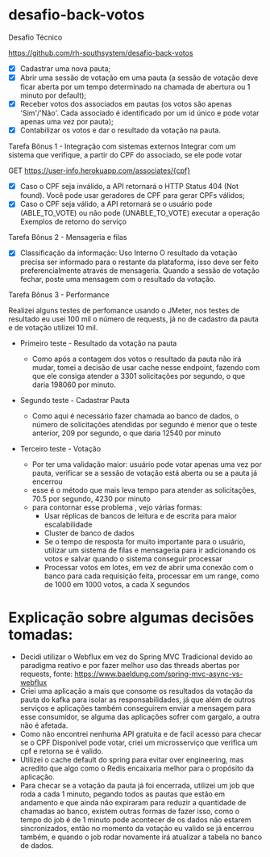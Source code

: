 # desafio-back-votos
 Desafio Técnico

https://github.com/rh-southsystem/desafio-back-votos

- [x] Cadastrar uma nova pauta;
- [x] Abrir uma sessão de votação em uma pauta (a sessão de votação deve ficar aberta por um tempo determinado na chamada de abertura ou 1 minuto por default);
- [x] Receber votos dos associados em pautas (os votos são apenas 'Sim'/'Não'. Cada associado é identificado por um id único e pode votar apenas uma vez por pauta);
- [x] Contabilizar os votos e dar o resultado da votação na pauta.

Tarefa Bônus 1 - Integração com sistemas externos
Integrar com um sistema que verifique, a partir do CPF do associado, se ele pode votar

GET https://user-info.herokuapp.com/associates/{cpf}
- [x] Caso o CPF seja inválido, a API retornará o HTTP Status 404 (Not found). Você pode usar geradores de CPF para gerar CPFs válidos;
- [x] Caso o CPF seja válido, a API retornará se o usuário pode (ABLE_TO_VOTE) ou não pode (UNABLE_TO_VOTE) executar a operação Exemplos de retorno do serviço

Tarefa Bônus 2 - Mensageria e filas
- [x] Classificação da informação: Uso Interno O resultado da votação precisa ser informado para o restante da plataforma, isso deve ser feito preferencialmente através de mensageria. Quando a sessão de votação fechar, poste uma mensagem com o resultado da votação.

Tarefa Bônus 3 - Performance

Realizei alguns testes de perfomance usando o JMeter, nos testes de resultado eu usei 100 mil o número de requests,
já no de cadastro da pauta e de votação utilizei 10 mil.

- Primeiro teste - Resultado da votação na pauta
  - Como após a contagem dos votos o resultado da pauta não irá mudar, tomei a decisão de usar cache nesse endpoint, 
  fazendo com que ele consiga atender a 3301 solicitações por segundo, o que daria 198060 por minuto.


- Segundo teste - Cadastrar Pauta
  -  Como aqui é necessário fazer chamada ao banco de dados, o número de solicitações atendidas por segundo é menor que
  o teste anterior, 209 por segundo, o que daria 12540 por minuto


- Terceiro teste - Votação
  -  Por ter uma validação maior: usuário pode votar apenas uma vez por pauta, verificar se a sessão de votação está aberta ou se a pauta já encerrou
  - esse é o método que mais leva tempo para atender as solicitações, 70.5 por segundo, 4230 por minuto
  - para contornar esse problema , vejo várias formas:
    - Usar réplicas de bancos de leitura e de escrita para maior escalabilidade
    - Cluster de banco de dados
    - Se o tempo de resposta for muito importante para o usuário, utilizar um sistema de filas e mensageria para ir adicionando
    os votos e salvar quando o sistema conseguir processar
    - Processar votos em lotes, em vez de abrir uma conexão com o banco para cada requisição feita, processar em um range, como de 1000 em 1000 votos, a cada X segundos


# Explicação sobre algumas decisões tomadas:
  - Decidi utilizar o Webflux em vez do Spring MVC Tradicional devido ao paradigma reativo e por fazer melhor uso das threads
  abertas por requests, fonte: https://www.baeldung.com/spring-mvc-async-vs-webflux
  - Criei uma aplicação a mais  que consome os resultados da votação da pauta do kafka para isolar as responsabilidades, 
  já que além de outros serviços e aplicações também conseguirem enviar a mensagem para esse consumidor, se alguma das aplicações sofrer com gargalo, a outra não é afetada.
  - Como não encontrei nenhuma API gratuita e de facil acesso para checar se o  CPF Disponível pode votar, criei um microsserviço que verifica um cpf e retorna se é valido.
  - Utilizei o cache default do spring para evitar over engineering, mas acredito que algo como o Redis encaixaria melhor para o propósito da aplicação.
  - Para checar se a votação da pauta já foi encerrada, utilizei um job que roda a cada 1 minuto, pegando todos as pautas que estão em andamento
  e que ainda não expiraram para reduzir a quantidade de chamadas ao banco, existem outras formas de fazer isso, como o tempo do job é de 1 minuto pode acontecer de os
  dados não estarem sincronizados, então no momento da votação eu valido se já encerrou também, e quando o job rodar novamente irá atualizar a tabela no banco de dados.

